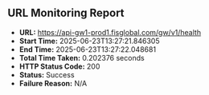 ## URL Monitoring Report

- **URL:** https://api-gw1-prod1.fisglobal.com/gw/v1/health
- **Start Time:** 2025-06-23T13:27:21.846305
- **End Time:** 2025-06-23T13:27:22.048681
- **Total Time Taken:** 0.202376 seconds
- **HTTP Status Code:** 200
- **Status:** Success
- **Failure Reason:** N/A
